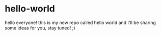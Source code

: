 # hello-world
hello everyone! this is my new repo called hello world and I'll be sharing some ideas for you, stay tuned! ;) 
